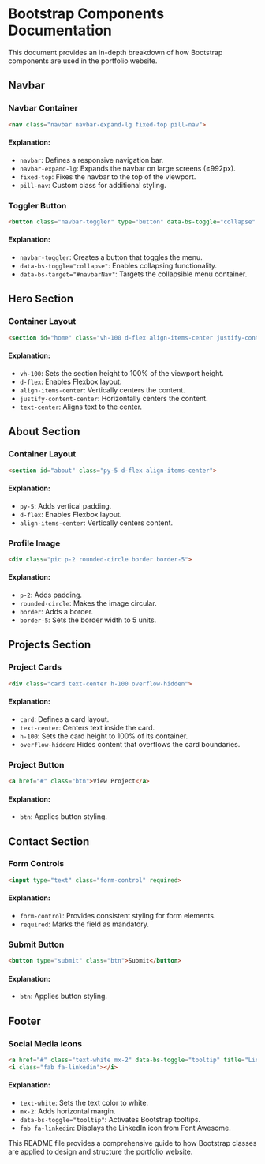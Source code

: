 # Bootstrap Components Documentation

This document provides an in-depth breakdown of how Bootstrap components are used in the portfolio website.

## Navbar

### Navbar Container
```html
<nav class="navbar navbar-expand-lg fixed-top pill-nav">
```
#### Explanation:
- `navbar`: Defines a responsive navigation bar.
- `navbar-expand-lg`: Expands the navbar on large screens (≥992px).
- `fixed-top`: Fixes the navbar to the top of the viewport.
- `pill-nav`: Custom class for additional styling.

### Toggler Button
```html
<button class="navbar-toggler" type="button" data-bs-toggle="collapse" data-bs-target="#navbarNav">
```
#### Explanation:
- `navbar-toggler`: Creates a button that toggles the menu.
- `data-bs-toggle="collapse"`: Enables collapsing functionality.
- `data-bs-target="#navbarNav"`: Targets the collapsible menu container.

## Hero Section

### Container Layout
```html
<section id="home" class="vh-100 d-flex align-items-center justify-content-center text-center">
```
#### Explanation:
- `vh-100`: Sets the section height to 100% of the viewport height.
- `d-flex`: Enables Flexbox layout.
- `align-items-center`: Vertically centers the content.
- `justify-content-center`: Horizontally centers the content.
- `text-center`: Aligns text to the center.

## About Section

### Container Layout
```html
<section id="about" class="py-5 d-flex align-items-center">
```
#### Explanation:
- `py-5`: Adds vertical padding.
- `d-flex`: Enables Flexbox layout.
- `align-items-center`: Vertically centers content.

### Profile Image
```html
<div class="pic p-2 rounded-circle border border-5">
```
#### Explanation:
- `p-2`: Adds padding.
- `rounded-circle`: Makes the image circular.
- `border`: Adds a border.
- `border-5`: Sets the border width to 5 units.

## Projects Section

### Project Cards
```html
<div class="card text-center h-100 overflow-hidden">
```
#### Explanation:
- `card`: Defines a card layout.
- `text-center`: Centers text inside the card.
- `h-100`: Sets the card height to 100% of its container.
- `overflow-hidden`: Hides content that overflows the card boundaries.

### Project Button
```html
<a href="#" class="btn">View Project</a>
```
#### Explanation:
- `btn`: Applies button styling.

## Contact Section

### Form Controls
```html
<input type="text" class="form-control" required>
```
#### Explanation:
- `form-control`: Provides consistent styling for form elements.
- `required`: Marks the field as mandatory.

### Submit Button
```html
<button type="submit" class="btn">Submit</button>
```
#### Explanation:
- `btn`: Applies button styling.

## Footer

### Social Media Icons
```html
<a href="#" class="text-white mx-2" data-bs-toggle="tooltip" title="LinkedIn">
<i class="fab fa-linkedin"></i>
```
#### Explanation:
- `text-white`: Sets the text color to white.
- `mx-2`: Adds horizontal margin.
- `data-bs-toggle="tooltip"`: Activates Bootstrap tooltips.
- `fab fa-linkedin`: Displays the LinkedIn icon from Font Awesome.

This README file provides a comprehensive guide to how Bootstrap classes are applied to design and structure the portfolio website.


